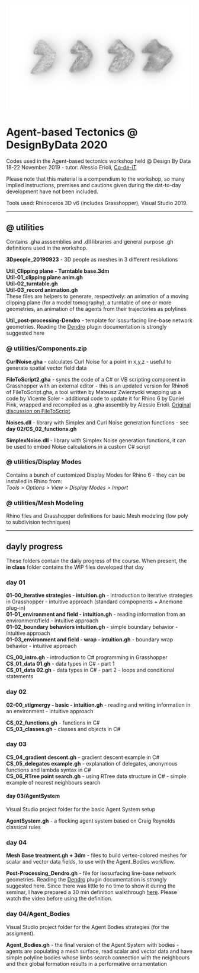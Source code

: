 ![Agent Based Tectonics](https://raw.githubusercontent.com/Co-de-iT/DesignByData_ATA2020/master/%40%20images/cover_00.jpg)

# Agent-based Tectonics @ DesignByData 2020  
  
Codes used in the Agent-based tectonics workshop held @ Design By Data 18-22 November 2019 - tutor: Alessio Erioli, [Co-de-iT](https://www.co-de-it.com)

Please note that this material is a compendium to the workshop, so many implied instructions, premises and cautions given during the dat-to-day development have not been included.

Tools used: Rhinoceros 3D v6 (includes Grasshopper), Visual Studio 2019.

---

## @ utilities

Contains .gha asssemblies and .dll libraries and general purpose .gh definitions used in the workshop.

**3Dpeople_20190923** - 3D people as meshes in 3 different resolutions

**Util_Clipping plane - Turntable base.3dm**  
**Util-01_clipping plane anim.gh**  
**Util-02_turntable.gh**  
**Util-03_record animation.gh**  
These files are helpers to generate, respectively: an animation of a moving clipping plane (for a model tomography), a turntable of one or more geometries, an animation of the agents from their trajectories as polylines

**Util_post-processing-Dendro** - template for isosurfacing line-base network geometries. Reading the [Dendro](https://www.food4rhino.com/app/dendro) plugin documentation is strongly suggested here
<br>


### @ utilities/Components.zip
**CurlNoise.gha** - calculates Curl Noise for a point in x,y,z - useful to generate spatial vector field data

**FileToScript2.gha** - syncs the code of a C# or VB scripting component in Grasshopper with an external editor - this is an updated version for Rhino6 of FileToScript.gha, a tool written by Mateusz Zwierzycki wrapping up a code by Vicente Soler - additional code to update it for Rhino 6 by Daniel Fink, wrapped and recompiled as a .gha assembly by Alessio Erioli. [Original discussion on FileToScript](https://www.grasshopper3d.com/forum/topics/file-to-script-maths?groupUrl=milkbox&).

**Noises.dll** - library with Simplex and Curl Noise generation functions - see **day 02/CS_02_functions.gh**

**SimplexNoise.dll** - library with Simplex Noise generation functions, it can be used to embed Noise calculations in a custom C# script
<br>

### @ utilities/Display Modes
Contains a bunch of customized Display Modes for Rhino 6 - they can be installed in Rhino from:  
_Tools > Options > View > Display Modes > Import_
<br>

### @ utilities/Mesh Modeling
Rhino files and Grasshopper definitions for basic Mesh modeling (low poly to subdivision techniques)

---
## dayly progress

These folders contain the daily progress of the course. When present, the **in class** folder contains the WIP files developed that day
  
### day 01

**01-00_iterative strategies - intuition.gh** - introduction to iterative strategies in Grasshopper - intuitive approach (standard compopnents + Anemone plug-in)   
**01-01_environment and field - intuition.gh** - reading information from an environment/field - intuitive approach  
**01-02_boundary behaviors intuition.gh** - simple boundary behavior - intuitive approach  
**01-03_environment and field - wrap - intuition.gh** - boundary wrap behavior - intuitive approach


**CS_00_intro.gh** - introduction to C# programming in Grasshopper  
**CS_01_data 01.gh** - data types in C# - part 1  
**CS_01_data 02.gh** - data types in C# - part 2 - loops and conditional statements
  
  
### day 02

**02-00_stigmergy - basic - intuition.gh** - reading and writing information in an environment - intuitive approach

**CS_02_functions.gh** - functions in C#  
**CS_03_classes.gh** - classes and objects in C#
  
  
### day 03

**CS_04_gradient descent.gh** - gradient descent example in C#  
**CS_05_delegates example.gh** - explanation of delegates, anonymous functions and lambda syntax in C#  
**CS_06_RTree point search.gh** - using RTree data structure in C# - simple example of nearest neighbours search


#### day 03/AgentSystem

Visual Studio project folder for the basic Agent System setup

**AgentSystem.gh** - a flocking agent system based on Craig Reynolds classical rules
  
  
### day 04

**Mesh Base treatment.gh + 3dm** - files to build vertex-colored meshes for scalar and vector data fields, to use with the Agent_Bodies workflow.

**Post-Processing_Dendro.gh** - file for isosurfacing line-base network geometries. Reading the [Dendro](https://www.food4rhino.com/app/dendro) plugin documentation is strongly suggested here. Since there was little to no time to show it during the seminar, I have prepared a 30 min definition walkthrough [here](https://youtu.be/tub6E9cFefE). Please watch the video before using the definition.
<br>

### day 04/Agent_Bodies
Visual Studio project folder for the Agent Bodies strategies (for the assigment).

**Agent_Bodies.gh** - the final version of the Agent System with bodies - agents are populating a mesh surface, read scalar and vector data and have simple polyline bodies whose limbs search connection with the neighbours and their global formation results in a performative ornamentation

